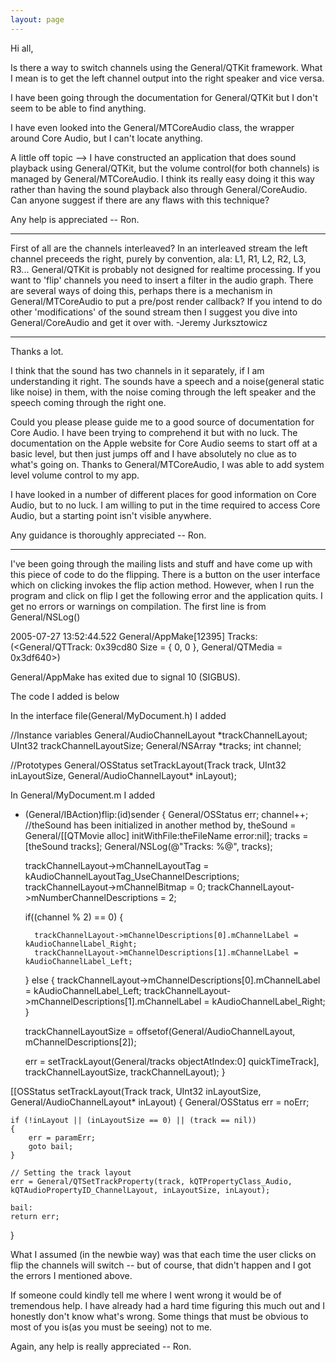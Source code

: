 ```yaml
---
layout: page
---
```


Hi all,

Is there a way to switch channels using the General/QTKit framework. What I mean is to get the left channel output into the right speaker and vice versa.

I have been going through the documentation for General/QTKit but I don't seem to be able to find anything. 

I have even looked into the General/MTCoreAudio class, the wrapper around Core Audio, but I can't locate anything. 

A little off topic --> I have constructed an application that does sound playback using General/QTKit, but the volume control(for both channels) is managed by General/MTCoreAudio. I think its really easy doing it this way rather than having the sound playback also through General/CoreAudio. Can anyone suggest if there are any flaws with this technique?

Any help is appreciated -- Ron.



----
First of all are the channels interleaved?
In an interleaved stream the left channel preceeds the right, purely by convention, ala: L1, R1, L2, R2, L3, R3...
General/QTKit is probably not designed for realtime processing. If you want to 'flip' channels you need to insert a filter in the audio graph. There are several ways of doing this, perhaps there is a mechanism in General/MTCoreAudio to put a pre/post render callback?
If you intend to do other 'modifications' of the sound stream then I suggest you dive into General/CoreAudio and get it over with.
-Jeremy Jurksztowicz

----

Thanks a lot.

I think that the sound has two channels in it separately, if I am understanding it right. The sounds have a speech and a noise(general static like noise) in them, with the noise coming through the left speaker and the speech coming through the right one.

Could you please please guide me to a good source of documentation for Core Audio. I have been trying to comprehend it but with no luck. The documentation on the Apple website for Core Audio seems to start off at a basic level, but then just jumps off and I have absolutely no clue as to what's going on. Thanks to General/MTCoreAudio, I was able to add system level volume control to my app. 

I have looked in a number of different places for good information on Core Audio, but to no luck. I am willing to put in the time required to access Core Audio, but a starting point isn't visible anywhere. 

Any guidance is thoroughly appreciated -- Ron.

----

I've been going through the mailing lists and stuff and have come up with this piece of code to do the flipping. There is a button on the user interface which on clicking invokes the flip action  method. However, when I run the program and click on flip I get the following error and the application quits. I get no errors or warnings on compilation. The first line is from General/NSLog()

2005-07-27 13:52:44.522 General/AppMake[12395] Tracks: (<General/QTTrack: 0x39cd80 Size = { 0, 0 }, General/QTMedia = 0x3df640>)

General/AppMake has exited due to signal 10 (SIGBUS).

The code I added is below 

In the interface file(General/MyDocument.h) I added

    
//Instance variables
General/AudioChannelLayout *trackChannelLayout;
UInt32 trackChannelLayoutSize;
General/NSArray *tracks;
int channel;

//Prototypes
General/OSStatus setTrackLayout(Track track, UInt32 inLayoutSize, General/AudioChannelLayout* inLayout);


In General/MyDocument.m I added
    
- (General/IBAction)flip:(id)sender
{
	General/OSStatus err;
	channel++;
       //theSound has been initialized in another method by, theSound = General/[[QTMovie alloc] initWithFile:theFileName error:nil];
	tracks = [theSound tracks];
	General/NSLog(@"Tracks: %@", tracks);
		
	trackChannelLayout->mChannelLayoutTag = kAudioChannelLayoutTag_UseChannelDescriptions;
	trackChannelLayout->mChannelBitmap = 0;
	trackChannelLayout->mNumberChannelDescriptions = 2;

	if((channel % 2) == 0)
	{
		
		trackChannelLayout->mChannelDescriptions[0].mChannelLabel = kAudioChannelLabel_Right;
		trackChannelLayout->mChannelDescriptions[1].mChannelLabel = kAudioChannelLabel_Left;
	}
	else
	{
		trackChannelLayout->mChannelDescriptions[0].mChannelLabel = kAudioChannelLabel_Left;
		trackChannelLayout->mChannelDescriptions[1].mChannelLabel = kAudioChannelLabel_Right;
	}	
	
	trackChannelLayoutSize = offsetof(General/AudioChannelLayout, mChannelDescriptions[2]);
	
	err = setTrackLayout(General/tracks objectAtIndex:0] quickTimeTrack], trackChannelLayoutSize, trackChannelLayout);
}

[[OSStatus setTrackLayout(Track track, UInt32 inLayoutSize, General/AudioChannelLayout* inLayout)
{
	General/OSStatus err = noErr;

	if (!inLayout || (inLayoutSize == 0) || (track == nil)) 
	{
		err = paramErr;
		goto bail;
	}

	// Setting the track layout
	err = General/QTSetTrackProperty(track, kQTPropertyClass_Audio, kQTAudioPropertyID_ChannelLayout, inLayoutSize, inLayout);
	
	bail:
	return err;
}


What I assumed (in the newbie way) was that each time the user clicks on flip the channels will switch -- but of course, that didn't happen and I got the errors I mentioned above. 

If someone could kindly tell me where I went wrong it would be of tremendous help. I have already had a hard time figuring this much out and I honestly don't know what's wrong. Some things that must be obvious to most of you is(as you must be seeing) not to me.

Again, any help is really appreciated -- Ron.